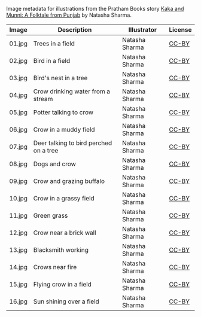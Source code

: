 Image metadata for illustrations from the Pratham Books story [Kaka and Munni: A Folktale from Punjab](https://storyweaver.org.in/stories/207-kaka-and-munni-a-folktale-from-punjab) by Natasha Sharma.

Image | Description | Illustrator | License
----- | ----------- | ----------- | -------
01.jpg | Trees in a field | Natasha Sharma | [CC-BY](https://creativecommons.org/licenses/by/4.0/)
02.jpg | Bird in a field | Natasha Sharma | [CC-BY](https://creativecommons.org/licenses/by/4.0/)
03.jpg | Bird's nest in a tree  | Natasha Sharma | [CC-BY](https://creativecommons.org/licenses/by/4.0/)
04.jpg | Crow drinking water from a stream | Natasha Sharma | [CC-BY](https://creativecommons.org/licenses/by/4.0/)
05.jpg | Potter talking to crow | Natasha Sharma | [CC-BY](https://creativecommons.org/licenses/by/4.0/)
06.jpg | Crow in a muddy field | Natasha Sharma | [CC-BY](https://creativecommons.org/licenses/by/4.0/)
07.jpg | Deer talking to bird perched on a tree | Natasha Sharma | [CC-BY](https://creativecommons.org/licenses/by/4.0/)
08.jpg | Dogs and crow | Natasha Sharma | [CC-BY](https://creativecommons.org/licenses/by/4.0/)
09.jpg | Crow and grazing buffalo | Natasha Sharma | [CC-BY](https://creativecommons.org/licenses/by/4.0/)
10.jpg | Crow in a grassy field  | Natasha Sharma | [CC-BY](https://creativecommons.org/licenses/by/4.0/)
11.jpg | Green grass | Natasha Sharma | [CC-BY](https://creativecommons.org/licenses/by/4.0/)
12.jpg | Crow near a brick wall | Natasha Sharma | [CC-BY](https://creativecommons.org/licenses/by/4.0/)
13.jpg | Blacksmith working | Natasha Sharma | [CC-BY](https://creativecommons.org/licenses/by/4.0/)
14.jpg | Crows near fire | Natasha Sharma | [CC-BY](https://creativecommons.org/licenses/by/4.0/)
15.jpg | Flying crow in a field  | Natasha Sharma | [CC-BY](https://creativecommons.org/licenses/by/4.0/)
16.jpg | Sun shining over a field | Natasha Sharma | [CC-BY](https://creativecommons.org/licenses/by/4.0/)
